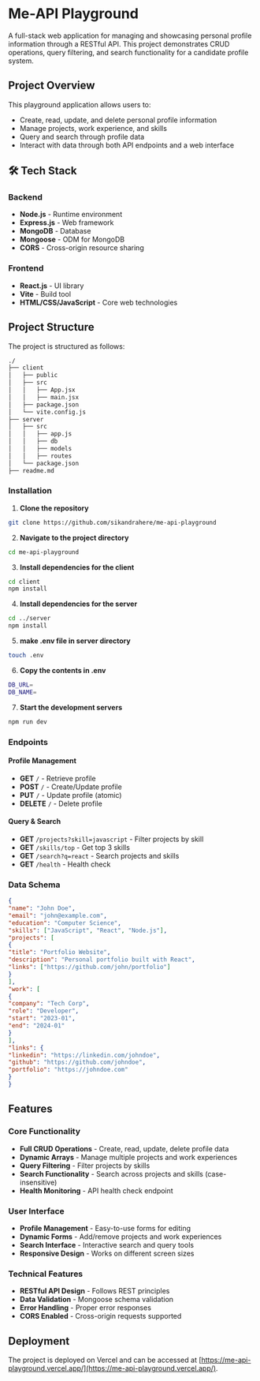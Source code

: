 # Me-API Playground 

A full-stack web application for managing and showcasing personal profile information through a RESTful API. This project demonstrates CRUD operations, query filtering, and search functionality for a candidate profile system.

## Project Overview

This playground application allows users to:
- Create, read, update, and delete personal profile information
- Manage projects, work experience, and skills
- Query and search through profile data
- Interact with data through both API endpoints and a web interface

## 🛠️ Tech Stack

### Backend
- **Node.js** - Runtime environment
- **Express.js** - Web framework
- **MongoDB** - Database
- **Mongoose** - ODM for MongoDB
- **CORS** - Cross-origin resource sharing

### Frontend
- **React.js** - UI library
- **Vite** - Build tool
- **HTML/CSS/JavaScript** - Core web technologies

##  Project Structure

The project is structured as follows:

```bash
./
├── client
│   ├── public
│   ├── src
│   │   ├── App.jsx
│   │   ├── main.jsx
│   ├── package.json  
│   └── vite.config.js
├── server
│   ├── src
│   │   ├── app.js
│   │   ├── db
│   │   ├── models
│   │   ├── routes
│   └── package.json
├── readme.md
```

### Installation

1. **Clone the repository**

```bash
git clone https://github.com/sikandrahere/me-api-playground
```

2. **Navigate to the project directory**

```bash
cd me-api-playground
```

3. **Install dependencies for the client**

```bash
cd client
npm install
```

4. **Install dependencies for the server**

```bash
cd ../server
npm install
```
5. **make .env file in server directory**

```bash
touch .env
```

6. **Copy the contents in .env**

```bash
DB_URL=
DB_NAME=
```
7. **Start the development servers**

```bash
npm run dev
```

### Endpoints

#### Profile Management
- **GET** `/` - Retrieve profile
- **POST** `/` - Create/Update profile
- **PUT** `/` - Update profile (atomic)
- **DELETE** `/` - Delete profile

#### Query & Search
- **GET** `/projects?skill=javascript` - Filter projects by skill
- **GET** `/skills/top` - Get top 3 skills
- **GET** `/search?q=react` - Search projects and skills
- **GET** `/health` - Health check

### Data Schema

```json
{
"name": "John Doe",
"email": "john@example.com",
"education": "Computer Science",
"skills": ["JavaScript", "React", "Node.js"],
"projects": [
{
"title": "Portfolio Website",
"description": "Personal portfolio built with React",
"links": ["https://github.com/john/portfolio"]
}
],
"work": [
{
"company": "Tech Corp",
"role": "Developer",
"start": "2023-01",
"end": "2024-01"
}
],
"links": {
"linkedin": "https://linkedin.com/johndoe",
"github": "https://github.com/johndoe",
"portfolio": "https://johndoe.com"
}
}
```

##  Features

### Core Functionality
-  **Full CRUD Operations** - Create, read, update, delete profile data
-  **Dynamic Arrays** - Manage multiple projects and work experiences
-  **Query Filtering** - Filter projects by skills
-  **Search Functionality** - Search across projects and skills (case-insensitive)
-  **Health Monitoring** - API health check endpoint

### User Interface
-  **Profile Management** - Easy-to-use forms for editing
-  **Dynamic Forms** - Add/remove projects and work experiences
-  **Search Interface** - Interactive search and query tools
-  **Responsive Design** - Works on different screen sizes

### Technical Features
-  **RESTful API Design** - Follows REST principles
- **Data Validation** - Mongoose schema validation
-  **Error Handling** - Proper error responses
- **CORS Enabled** - Cross-origin requests supported

##  Deployment

The project is deployed on Vercel and can be accessed at [https://me-api-playground.vercel.app/](https://me-api-playground.vercel.app/).



